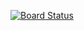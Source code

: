 [![Board Status](https://dev.azure.com/aiw-devops/0b1da8c2-8ec2-4360-b4c1-398072a50dd6/5d6b936a-55d2-4043-a36c-961d83b50a9d/_apis/work/boardbadge/b367a131-dcd6-4191-8fc8-be0da76daff0)](https://dev.azure.com/aiw-devops/0b1da8c2-8ec2-4360-b4c1-398072a50dd6/_boards/board/t/5d6b936a-55d2-4043-a36c-961d83b50a9d/Microsoft.RequirementCategory)